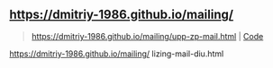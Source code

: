 https://dmitriy-1986.github.io/mailing/
---
>https://dmitriy-1986.github.io/mailing/upp-zp-mail.html | <a href="https://github.com/Dmitriy-1986/mailing/blob/master/upp-zp-mail.html">Code</a>

https://dmitriy-1986.github.io/mailing/
lizing-mail-diu.html
